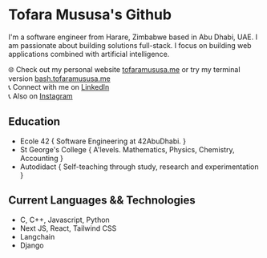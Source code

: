 # Tofara Mususa's Github

I'm a software engineer from Harare, Zimbabwe based in Abu Dhabi, UAE. I am passionate about building solutions full-stack. I focus on building web applications combined with artificial intelligence.

   🌐 Check out my personal website [tofaramususa.me](https://www.tofaramususa.me) or try my terminal version [bash.tofaramususa.me](https://www.bash.tofaramususa.me)    
   📞 Connect with me on [LinkedIn](https://www.linkedin.com/in/tofara-mususa/)   
   📞 Also on [Instagram](https://www.instagram.com/tofara_m)   

## Education

- Ecole 42 { Software Engineering at 42AbuDhabi. }  
- St George's College { A'levels. Mathematics, Physics, Chemistry, Accounting }    
- Autodidact { Self-teaching through study, research and experimentation }    

## Current Languages && Technologies

 - C, C++, Javascript, Python   
 - Next JS, React, Tailwind CSS   
 - Langchain   
 - Django    
